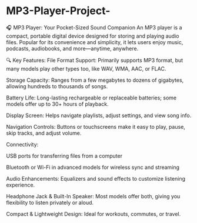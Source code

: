 # MP3-Player-Project-

🎧 MP3 Player: Your Pocket-Sized Sound Companion An MP3 player is a compact, portable digital device designed for storing and playing audio files. Popular for its convenience and simplicity, it lets users enjoy music, podcasts, audiobooks, and more—anytime, anywhere.

🔍 Key Features:
File Format Support: Primarily supports MP3 format, but many models play other types too, like WAV, WMA, AAC, or FLAC.

Storage Capacity: Ranges from a few megabytes to dozens of gigabytes, allowing hundreds to thousands of songs.

Battery Life: Long-lasting rechargeable or replaceable batteries; some models offer up to 30+ hours of playback.

Display Screen: Helps navigate playlists, adjust settings, and view song info.

Navigation Controls: Buttons or touchscreens make it easy to play, pause, skip tracks, and adjust volume.

Connectivity:

USB ports for transferring files from a computer

Bluetooth or Wi-Fi in advanced models for wireless sync and streaming

Audio Enhancements: Equalizers and sound effects to customize listening experience.

Headphone Jack & Built-In Speaker: Most models offer both, giving you flexibility to listen privately or aloud.

Compact & Lightweight Design: Ideal for workouts, commutes, or travel.

